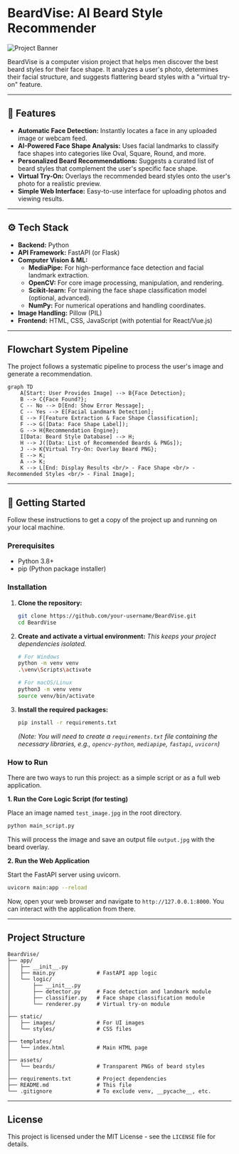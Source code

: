 # BeardVise: AI Beard Style Recommender

![Project Banner]([https://via.placeholder.com/1200x300.png?text=BeardVise%3A%20Find%20Your%20Perfect%20Beard](https://www.google.com/url?sa=i&url=https%3A%2F%2Fwww.freepik.com%2Ffree-photos-vectors%2Fbeard&psig=AOvVaw3wpTgIRK5xXHVP7oTRcscI&ust=1751808745933000&source=images&cd=vfe&opi=89978449&ved=0CBEQjRxqFwoTCLCaxKLqpY4DFQAAAAAdAAAAABAE))

BeardVise is a computer vision project that helps men discover the best beard styles for their face shape. It analyzes a user's photo, determines their facial structure, and suggests flattering beard styles with a "virtual try-on" feature.

---

## 🌟 Features

*   **Automatic Face Detection:** Instantly locates a face in any uploaded image or webcam feed.
*   **AI-Powered Face Shape Analysis:** Uses facial landmarks to classify face shapes into categories like Oval, Square, Round, and more.
*   **Personalized Beard Recommendations:** Suggests a curated list of beard styles that complement the user's specific face shape.
*   **Virtual Try-On:** Overlays the recommended beard styles onto the user's photo for a realistic preview.
*   **Simple Web Interface:** Easy-to-use interface for uploading photos and viewing results.

---

## ⚙️ Tech Stack

*   **Backend:** Python
*   **API Framework:** FastAPI (or Flask)
*   **Computer Vision & ML:**
    *   **MediaPipe:** For high-performance face detection and facial landmark extraction.
    *   **OpenCV:** For core image processing, manipulation, and rendering.
    *   **Scikit-learn:** For training the face shape classification model (optional, advanced).
    *   **NumPy:** For numerical operations and handling coordinates.
*   **Image Handling:** Pillow (PIL)
*   **Frontend:** HTML, CSS, JavaScript (with potential for React/Vue.js)

---

##  Flowchart System Pipeline

The project follows a systematic pipeline to process the user's image and generate a recommendation.

```mermaid
graph TD
    A[Start: User Provides Image] --> B{Face Detection};
    B --> C{Face Found?};
    C -- No --> D[End: Show Error Message];
    C -- Yes --> E[Facial Landmark Detection];
    E --> F[Feature Extraction & Face Shape Classification];
    F --> G([Data: Face Shape Label]);
    G --> H{Recommendation Engine};
    I[Data: Beard Style Database] --> H;
    H --> J([Data: List of Recommended Beards & PNGs]);
    J --> K{Virtual Try-On: Overlay Beard PNG};
    E --> K;
    A --> K;
    K --> L[End: Display Results <br/> - Face Shape <br/> - Recommended Styles <br/> - Final Image];
```

---

## 🚀 Getting Started

Follow these instructions to get a copy of the project up and running on your local machine.

### Prerequisites

*   Python 3.8+
*   pip (Python package installer)

### Installation

1.  **Clone the repository:**
    ```bash
    git clone https://github.com/your-username/BeardVise.git
    cd BeardVise
    ```

2.  **Create and activate a virtual environment:**
    *This keeps your project dependencies isolated.*
    ```bash
    # For Windows
    python -m venv venv
    .\venv\Scripts\activate

    # For macOS/Linux
    python3 -m venv venv
    source venv/bin/activate
    ```

3.  **Install the required packages:**
    ```bash
    pip install -r requirements.txt
    ```
    *(Note: You will need to create a `requirements.txt` file containing the necessary libraries, e.g., `opencv-python`, `mediapipe`, `fastapi`, `uvicorn`)*


### How to Run

There are two ways to run this project: as a simple script or as a full web application.

**1. Run the Core Logic Script (for testing)**

Place an image named `test_image.jpg` in the root directory.

```bash
python main_script.py
```
This will process the image and save an output file `output.jpg` with the beard overlay.

**2. Run the Web Application**

Start the FastAPI server using uvicorn.

```bash
uvicorn main:app --reload
```

Now, open your web browser and navigate to `http://127.0.0.1:8000`. You can interact with the application from there.

---

## Project Structure

```
BeardVise/
├── app/
│   ├── __init__.py
│   ├── main.py             # FastAPI app logic
│   └── logic/
│       ├── __init__.py
│       ├── detector.py     # Face detection and landmark module
│       ├── classifier.py   # Face shape classification module
│       └── renderer.py     # Virtual try-on module
│
├── static/
│   ├── images/             # For UI images
│   └── styles/             # CSS files
│
├── templates/
│   └── index.html          # Main HTML page
│
├── assets/
│   └── beards/             # Transparent PNGs of beard styles
│
├── requirements.txt        # Project dependencies
├── README.md               # This file
└── .gitignore              # To exclude venv, __pycache__, etc.
```

---

## License

This project is licensed under the MIT License - see the `LICENSE` file for details.
